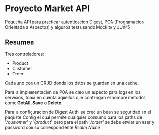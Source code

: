 # Proyecto Market API

Pequeña API para practicar autenticacion Digest, POA (Programacion Orientada a Aspectos) y algunos test usando Mockito y JUnit5

## Resumen

Tres controladores:
- Product
- Customer
- Order

Cada uno con un CRUD donde los datos se guardan en una cache.

Para la implementación de POA se creo un aspecto para logs en los servicios, toma en cuenta aquellos que contengan el nombre metodos como **GetAll**, **Save** o **Delete**.

Para la configuracion de Digest Auth, se creo un bean se seguridad en el paquete Config el cual permite cualquier consumo para los paths de '*/customer*' y '*/product*' pero para el path *'/order'* se debe enviar un user y password con su correspondiente *Realm Name*
